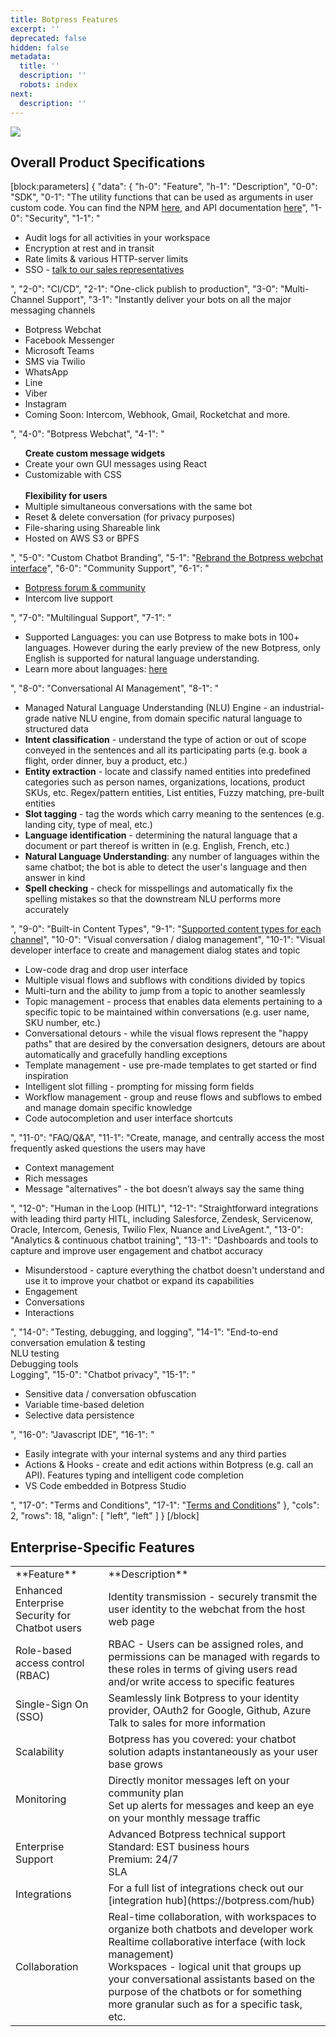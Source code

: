 ```yaml
---
title: Botpress Features
excerpt: ''
deprecated: false
hidden: false
metadata:
  title: ''
  description: ''
  robots: index
next:
  description: ''
---
```

![](https://files.readme.io/95fa444-image.png)

## Overall Product Specifications

[block:parameters]
{
  "data": {
    "h-0": "Feature",
    "h-1": "Description",
    "0-0": "SDK",
    "0-1": "The utility functions that can be used as arguments in user custom code. You can find the NPM [here](https://www.npmjs.com/package/@botpress/sdk), and API documentation [here](https://botpress.com/docs/api/)",
    "1-0": "Security",
    "1-1": "<ul><li>Audit logs for all activities in your workspace</li><li>Encryption at rest and in transit</li><li>Rate limits & various HTTP-server limits</li><li>SSO - [talk to our sales representatives](https://botpress.com/contact-us)</li></ul>",
    "2-0": "CI/CD",
    "2-1": "One-click publish to production",
    "3-0": "Multi-Channel Support",
    "3-1": "Instantly deliver your bots on all the major messaging channels <br /><ul><li>Botpress Webchat</li><li>Facebook Messenger</li><li>Microsoft Teams</li><li>SMS via Twilio</li><li>WhatsApp</li><li>Line</li><li>Viber</li><li>Instagram</li><li>Coming Soon: Intercom, Webhook, Gmail, Rocketchat and more.</li></ul>",
    "4-0": "Botpress Webchat",
    "4-1": "<ul>**Create custom message widgets**<li>Create your own GUI messages using React</li><li>Customizable with CSS</li><br />**Flexibility for users**<li>Multiple simultaneous conversations with the same bot</li><li>Reset & delete conversation (for privacy purposes)</li><li>File-sharing using Shareable link</li><li>Hosted on AWS S3 or BPFS</li></ul>",
    "5-0": "Custom Chatbot Branding",
    "5-1": "[Rebrand the Botpress webchat interface](https://botpress.com/docs/cloud/webchat-customization/overview)",
    "6-0": "Community Support",
    "6-1": "<ul><li>[Botpress forum & community](https://discord.gg/botpress)</li><li>Intercom live support</li></ul>",
    "7-0": "Multilingual Support",
    "7-1": "<ul><li>Supported Languages: you can use Botpress to make bots in 100+ languages. However during the early preview of the new Botpress, only English is supported for natural language understanding.</li><li>Learn more about languages: [here](https://botpress.com/docs/cloud/getting-started/languages)</li></ul>",
    "8-0": "Conversational AI Management",
    "8-1": "<ul><li>Managed Natural Language Understanding (NLU) Engine - an industrial-grade native NLU engine, from domain specific natural language to structured data</li><li>**Intent classification** - understand the type of action or out of scope conveyed in the sentences and all its participating parts (e.g. book a flight, order dinner, buy a product, etc.)</li><li>**Entity extraction** - locate and classify named entities into predefined categories such as person names, organizations, locations, product SKUs, etc. Regex/pattern entities, List entities, Fuzzy matching, pre-built entities</li><li>**Slot tagging** - tag the words which carry meaning to the sentences (e.g. landing city, type of meal, etc.)</li><li>**Language identification** - determining the natural language that a document or part thereof is written in (e.g. English, French, etc.)</li><li>**Natural Language Understanding**: any number of languages within the same chatbot; the bot is able to detect the user's language and then answer in kind</li><li>**Spell checking** - check for misspellings and automatically fix the spelling mistakes so that the downstream NLU performs more accurately</li></ul>",
    "9-0": "Built-in Content Types",
    "9-1": "[Supported content types for each channel](https://botpress.com/docs/cloud/channels/overview/#supported-content-types)",
    "10-0": "Visual conversation / dialog management",
    "10-1": "Visual developer interface to create and management dialog states and topic <br /><ul><li>Low-code drag and drop user interface</li><li>Multiple visual flows and subflows with conditions divided by topics</li><li>Multi-turn and the ability to jump from a topic to another seamlessly</li><li>Topic management - process that enables data elements pertaining to a specific topic to be maintained within conversations (e.g. user name, SKU number, etc.)</li><li>Conversational detours - while the visual flows represent the \"happy paths\" that are desired by the conversation designers, detours are about automatically and gracefully handling exceptions</li><li>Template management - use pre-made templates to get started or find inspiration</li><li>Intelligent slot filling - prompting for missing form fields</li><li>Workflow management - group and reuse flows and subflows to embed and manage domain specific knowledge</li><li>Code autocompletion and user interface shortcuts</li></ul>",
    "11-0": "FAQ/Q&A",
    "11-1": "Create, manage, and centrally access the most frequently asked questions the users may have <br /><ul><li>Context management</li><li>Rich messages</li><li>Message \"alternatives\" - the bot doesn’t always say the same thing</li></ul>",
    "12-0": "Human in the Loop (HITL)",
    "12-1": "Straightforward integrations with leading third party HITL, including Salesforce, Zendesk, Servicenow, Oracle, Intercom, Genesis, Twilio Flex, Nuance and LiveAgent.",
    "13-0": "Analytics & continuous chatbot training",
    "13-1": "Dashboards and tools to capture and improve user engagement and chatbot accuracy <br /><ul><li>Misunderstood - capture everything the chatbot doesn't understand and use it to improve your chatbot or expand its capabilities</li><li>Engagement</li><li>Conversations</li><li>Interactions</li></ul>",
    "14-0": "Testing, debugging, and logging",
    "14-1": "End-to-end conversation emulation & testing <br />NLU testing <br />Debugging tools <br />Logging",
    "15-0": "Chatbot privacy",
    "15-1": "<ul><li>Sensitive data / conversation obfuscation</li><li>Variable time-based deletion</li><li>Selective data persistence</li></ul>",
    "16-0": "Javascript IDE",
    "16-1": "<ul><li>Easily integrate with your internal systems and any third parties</li><li>Actions & Hooks - create and edit actions within Botpress (e.g. call an API). Features typing and intelligent code completion</li><li>VS Code embedded in Botpress Studio</li></ul>",
    "17-0": "Terms and Conditions",
    "17-1": "[Terms and Conditions](https://botpress.com/company/terms)"
  },
  "cols": 2,
  "rows": 18,
  "align": [
    "left",
    "left"
  ]
}
[/block]


## Enterprise-Specific Features​

<Table>
  <Tr>
    <Td>**Feature**</Td>
    <Td>**Description**</Td>
  </Tr>
  <Tr>
    <Td>Enhanced Enterprise Security for Chatbot users</Td>
    <Td>Identity transmission - securely transmit the user identity to the webchat from the host web page</Td>
  </Tr>
  <Tr>
    <Td>Role-based access control (RBAC)</Td>
    <Td>
      RBAC - Users can be assigned roles, and permissions can be managed with regards to these roles in terms of giving
      users read and/or write access to specific features
    </Td>
  </Tr>
  <Tr>
    <Td>Single-Sign On (SSO)</Td>
    <Td>
      Seamlessly link Botpress to your identity provider, OAuth2 for Google, Github, Azure
      <br />
      Talk to sales for more information
    </Td>
  </Tr>
  <Tr>
    <Td>Scalability</Td>
    <Td>Botpress has you covered: your chatbot solution adapts instantaneously as your user base grows</Td>
  </Tr>
  <Tr>
    <Td>Monitoring</Td>
    <Td>
      Directly monitor messages left on your community plan
      <br />
      Set up alerts for messages and keep an eye on your monthly message traffic
    </Td>
  </Tr>
  <Tr>
    <Td>Enterprise Support</Td>
    <Td>
      Advanced Botpress technical support
      <br />
      Standard: EST business hours
      <br />
      Premium: 24/7
      <br />
      SLA
    </Td>
  </Tr>
  <Tr>
    <Td>Integrations</Td>
    <Td>For a full list of integrations check out our [integration hub](https://botpress.com/hub)</Td>
  </Tr>
  <Tr>
    <Td>Collaboration</Td>
    <Td>
      Real-time collaboration, with workspaces to organize both chatbots and developer work
      <br />
      Realtime collaborative interface (with lock management)
      <br />
      Workspaces - logical unit that groups up your conversational assistants based on the purpose of the chatbots or
      for something more granular such as for a specific task, etc.
    </Td>
  </Tr>
</Table>